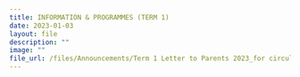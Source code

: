 ```yaml
---
title: INFORMATION & PROGRAMMES (TERM 1)
date: 2023-01-03
layout: file
description: ""
image: ""
file_url: /files/Announcements/Term 1 Letter to Parents 2023_for circulation final.pdf
---
```

